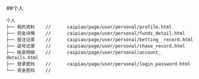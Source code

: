 

##个人

    个人
    ├── 我的资料    //      caipiao/page/user/personal/profile.html
    ├── 资金详情    //      caipiao/page/user/personal/funds_detail.html
    ├── 投注记录    //      caipiao/page/user/personal/betting_ record.html
    ├── 追号记录    //      caipiao/page/user/personal/chase_record.html
    ├── 账变明细    //      caipiao/page/user/personal/account_ details.html
    ├── 登录密码    //      caipiao/page/user/personal/login_password.html
    └── 资金密码    //      
